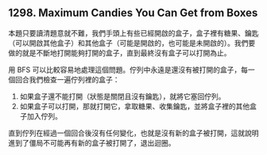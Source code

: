 ## 1298. Maximum Candies You Can Get from Boxes

本題只要讀清題意就不難，我們手頭上有些已經開啟的盒子，盒子裡有糖果、鑰匙（可以開啟其他盒子）和其他盒子（可能是開啟的，也可能是未開啟的）。我們要做的就是不斷地打開能夠打開的盒子，直到最終沒有盒子可以打開為止。

用 BFS 可以比較容易地處理這個問題。佇列中永遠是還沒有被打開的盒子，每一個回合我們檢查一遍佇列裡的盒子：

1. 如果盒子還不能打開（狀態是關閉且沒有鑰匙），就將它塞回佇列。
2. 如果盒子可以打開，那就打開它，拿取糖果、收集鑰匙，並將盒子裡的其他盒子加入佇列。

直到佇列在經過一個回合後沒有任何變化，也就是沒有新的盒子被打開，這就說明進到了僵局不可能再有新的盒子被打開了，退出迴圈。
